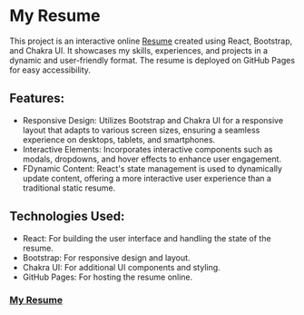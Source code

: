 # My Resume
This project is an interactive online <a href="https://ferasaljoudi.github.io/MyResume/" title="Feras Resume" style="text-decoration: underline;">Resume</a> created using React, Bootstrap, and Chakra UI. It showcases my skills, experiences, and projects in a dynamic and user-friendly format. The resume is deployed on GitHub Pages for easy accessibility.


Features:
-
- Responsive Design: Utilizes Bootstrap and Chakra UI for a responsive layout that adapts to various screen sizes, ensuring a seamless experience on desktops, tablets, and smartphones.
- Interactive Elements: Incorporates interactive components such as modals, dropdowns, and hover effects to enhance user engagement.
- FDynamic Content: React's state management is used to dynamically update content, offering a more interactive user experience than a traditional static resume.

Technologies Used:
-
- React: For building the user interface and handling the state of the resume.
- Bootstrap: For responsive design and layout.
- Chakra UI: For additional UI components and styling.
- GitHub Pages: For hosting the resume online.


### <a href="https://ferasaljoudi.github.io/MyResume/" title="Feras Resume">My Resume</a>


